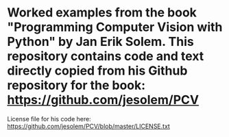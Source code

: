 # Worked examples from the book "Programming Computer Vision with Python" by Jan Erik Solem. This repository contains code and text directly copied from his Github repository for the book: https://github.com/jesolem/PCV
License file for his code here: https://github.com/jesolem/PCV/blob/master/LICENSE.txt
